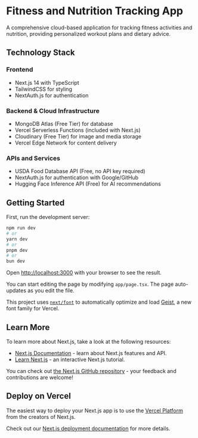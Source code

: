 


# Fitness and Nutrition Tracking App

A comprehensive cloud-based application for tracking fitness activities and nutrition, providing personalized workout plans and dietary advice.

## Technology Stack

### Frontend
- Next.js 14 with TypeScript
- TailwindCSS for styling
- NextAuth.js for authentication

### Backend & Cloud Infrastructure
- MongoDB Atlas (Free Tier) for database
- Vercel Serverless Functions (included with Next.js)
- Cloudinary (Free Tier) for image and media storage
- Vercel Edge Network for content delivery

### APIs and Services
- USDA Food Database API (Free, no API key required)
- NextAuth.js for authentication with Google/GitHub
- Hugging Face Inference API (Free) for AI recommendations

## Getting Started

First, run the development server:

```bash
npm run dev
# or
yarn dev
# or
pnpm dev
# or
bun dev
```

Open [http://localhost:3000](http://localhost:3000) with your browser to see the result.

You can start editing the page by modifying `app/page.tsx`. The page auto-updates as you edit the file.

This project uses [`next/font`](https://nextjs.org/docs/app/building-your-application/optimizing/fonts) to automatically optimize and load [Geist](https://vercel.com/font), a new font family for Vercel.

## Learn More

To learn more about Next.js, take a look at the following resources:

- [Next.js Documentation](https://nextjs.org/docs) - learn about Next.js features and API.
- [Learn Next.js](https://nextjs.org/learn) - an interactive Next.js tutorial.

You can check out [the Next.js GitHub repository](https://github.com/vercel/next.js) - your feedback and contributions are welcome!

## Deploy on Vercel

The easiest way to deploy your Next.js app is to use the [Vercel Platform](https://vercel.com/new?utm_medium=default-template&filter=next.js&utm_source=create-next-app&utm_campaign=create-next-app-readme) from the creators of Next.js.

Check out our [Next.js deployment documentation](https://nextjs.org/docs/app/building-your-application/deploying) for more details.

